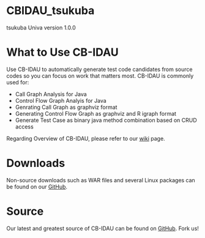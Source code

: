 # CBIDAU_tsukuba
tsukuba Univa version 1.0.0

# What to Use CB-IDAU

Use CB-IDAU to automatically generate test code candidates from source codes so you can focus on work that matters most. CB-IDAU is commonly used for:

- Call Graph Analysis for Java
- Control Flow Graph Analyis for Java
- Genrating Call Graph as graphviz format
- Generating Control Flow Graph as graphviz and R igraph format
- Generate Test Case as binary java method combination based on CRUD access

Regarding Overview of CB-IDAU, please refer to our [wiki] page.

# Downloads
Non-source downloads such as WAR files and several Linux packages can be found on our [GitHub].

# Source
Our latest and greatest source of CB-IDAU can be found on [GitHub]. Fork us!

[GitHub]: https://github.com/takedatmh/CBIDAU_tsukuba
[wiki]: https://github.com/takedatmh/CBIDAU_tsukuba/wiki
